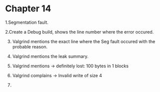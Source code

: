 # Chapter 14

1.Segmentation fault.

2.Create a Debug build, shows the line number where the error occured. 

3. Valgrind mentions the exact line where the Seg fault occured with the probable reason.

4. Valgrind mentions the leak summary.

5. Valgrind mentions -> definitely lost: 100 bytes in 1 blocks

6. Valgrind complains -> Invalid write of size 4

7. 


